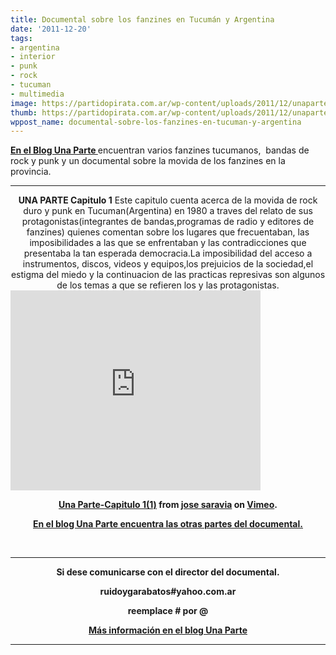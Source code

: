```yaml
---
title: Documental sobre los fanzines en Tucumán y Argentina
date: '2011-12-20'
tags:
- argentina
- interior
- punk
- rock
- tucuman
- multimedia
image: https://partidopirata.com.ar/wp-content/uploads/2011/12/unapartecaratula584.jpg
thumb: https://partidopirata.com.ar/wp-content/uploads/2011/12/unapartecaratula584-150x150.jpg
wppost_name: documental-sobre-los-fanzines-en-tucuman-y-argentina
---
```


<strong><a href="http://www.unaparte.blogspot.com/" target="_blank">En el Blog Una Parte </a></strong> encuentran varios fanzines tucumanos,  bandas de rock y punk y un documental sobre la movida de los fanzines en la provincia.

<hr />

<center>
<strong>UNA PARTE Capitulo 1</strong>
Este capitulo cuenta acerca de la movida de rock duro y punk en Tucuman(Argentina) en 1980 a traves del relato de sus protagonistas(integrantes de bandas,programas de radio y editores de fanzines) quienes comentan sobre los lugares que frecuentaban, las imposibilidades a las que se enfrentaban y las contradicciones que presentaba la tan esperada democracia.La imposibilidad del acceso a instrumentos, discos, videos y equipos,los prejuicios de la sociedad,el estigma del miedo y la continuacion de las practicas represivas son algunos de los temas a que se refieren los y las protagonistas.</center><iframe src="http://player.vimeo.com/video/30628631?title=0&amp;byline=0&amp;portrait=0" frameborder="0" width="400" height="320"></iframe>
<p style="text-align: center;"><strong><a href="http://vimeo.com/30628631">Una Parte-Capitulo 1(1)</a> from <a href="http://vimeo.com/user8813398">jose saravia</a> on <a href="http://vimeo.com">Vimeo</a>.</strong></p>
<p style="text-align: center;"><a href="http://www.unaparte.blogspot.com/2011/12/una-parte-capitulo-1.html" target="_blank"><strong>En el blog Una Parte encuentra las otras partes del documental.</strong></a></p>
&nbsp;

<hr />
<p style="text-align: center;"><strong>Si dese comunicarse con el director del documental.</strong>
<strong> </strong></p>
<p style="text-align: center;"><strong>ruidoygarabatos#yahoo.com.ar</strong></p>
<p style="text-align: center;"><strong><strong>reemplace # por @</strong></strong></p>
<p style="text-align: center;"><strong><a href="http://www.unaparte.blogspot.com/" target="_blank">Más información en el blog Una Parte</a></strong></p>


<hr />
